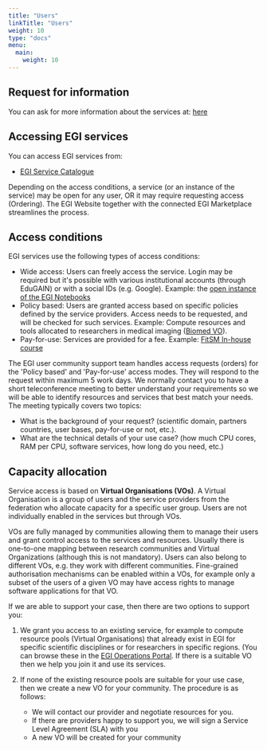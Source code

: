 ```yaml
---
title: "Users"
linkTitle: "Users"
weight: 10
type: "docs"
menu:
  main:
    weight: 10
---
```


## Request for information

You can ask for more information about the services at:
[here](https://www.egi.eu/more-information/)

## Accessing EGI services

You can access EGI services from:

- [EGI Service Catalogue](https://www.egi.eu/services/)

Depending on the access conditions, a service (or an instance of the service)
may be open for any user, OR it may require requesting access (Ordering). The
EGI Website together with the connected EGI Marketplace streamlines the process.

## Access conditions

EGI services use the following types of access conditions:

- Wide access: Users can freely access the service. Login may be required but
  it's possible with various institutional accounts (through EduGAIN) or with a
  social IDs (e.g. Google). Example: the
  [open instance of the EGI Notebooks](https://notebooks.egi.eu/)
- Policy based: Users are granted access based on specific policies defined by
  the service providers. Access needs to be requested, and will be checked for
  such services. Example: Compute resources and tools allocated to researchers
  in medical imaging ([Biomed VO](http://lsgc.org/biomed.html)).
- Pay-for-use: Services are provided for a fee. Example:
  [FitSM In-house course](https://www.egi.eu/services/fitsm-training/in-house-training/)

The EGI user community support team handles access requests (orders) for the
'Policy based' and 'Pay-for-use' access modes. They will respond to the request
within maximum 5 work days. We normally contact you to have a short
teleconference meeting to better understand your requirements so we will be able
to identify resources and services that best match your needs. The meeting
typically covers two topics:

- What is the background of your request? (scientific domain, partners
  countries, user bases, pay-for-use or not, etc.).
- What are the technical details of your use case? (how much CPU cores, RAM per
  CPU, software services, how long do you need, etc.)

## Capacity allocation

Service access is based on **Virtual Organisations (VOs)**. A Virtual
Organisation is a group of users and the service providers from the federation
who allocate capacity for a specific user group. Users are not individually
enabled in the services but through VOs.

VOs are fully managed by communities allowing them to manage their users and
grant control access to the services and resources. Usually there is one-to-one
mapping between research communities and Virtual Organizations (although this is
not mandatory). Users can also belong to different VOs, e.g. they work with
different communities. Fine-grained authorisation mechanisms can be enabled
within a VOs, for example only a subset of the users of a given VO may have
access rights to manage software applications for that VO.

If we are able to support your case, then there are two options to support you:

1. We grant you access to an existing service, for example to compute resource
   pools (Virtual Organisations) that already exist in EGI for specific
   scientific disciplines or for researchers in specific regions. (You can
   browse these in the
   [EGI Operations Portal](https://operations-portal.egi.eu/vo/a/list). If there is a
   suitable VO then we help you join it and use its services.

1. If none of the existing resource pools are suitable for your use case, then
   we create a new VO for your community. The procedure is as follows:
   - We will contact our provider and negotiate resources for you.
   - If there are providers happy to support you, we will sign a Service Level
     Agreement (SLA) with you
   - A new VO will be created for your community
